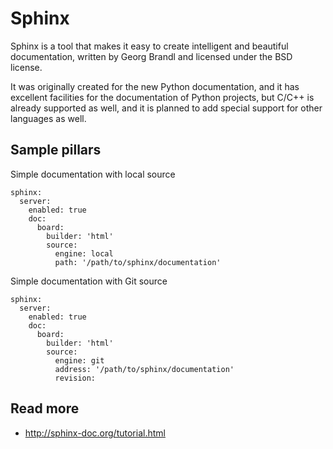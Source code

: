 
# Sphinx

Sphinx is a tool that makes it easy to create intelligent and beautiful documentation, written by Georg Brandl and licensed under the BSD license.

It was originally created for the new Python documentation, and it has excellent facilities for the documentation of Python projects, but C/C++ is already supported as well, and it is planned to add special support for other languages as well.

## Sample pillars

Simple documentation with local source

    sphinx:
      server:
        enabled: true
        doc:
          board:
            builder: 'html'
            source: 
              engine: local
              path: '/path/to/sphinx/documentation'

Simple documentation with Git source

    sphinx:
      server:
        enabled: true
        doc:
          board:
            builder: 'html'
            source: 
              engine: git
              address: '/path/to/sphinx/documentation'
              revision:

## Read more

* http://sphinx-doc.org/tutorial.html